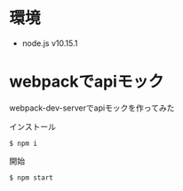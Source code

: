 # 環境

- node.js v10.15.1

# webpackでapiモック

webpack-dev-serverでapiモックを作ってみた  

インストール
```
$ npm i
```

開始
```
$ npm start
```